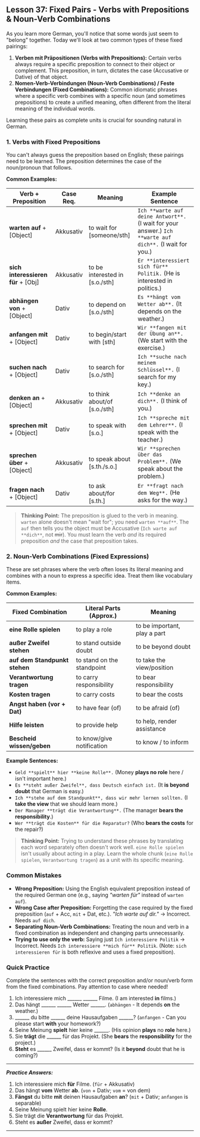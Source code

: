 ## Lesson 37: Fixed Pairs - Verbs with Prepositions & Noun-Verb Combinations

As you learn more German, you'll notice that some words just seem to "belong" together. Today we'll look at two common types of these fixed pairings:

1.  **Verben mit Präpositionen (Verbs with Prepositions):** Certain verbs always require a specific preposition to connect to their object or complement. This preposition, in turn, dictates the case (Accusative or Dative) of that object.
2.  **Nomen-Verb-Verbindungen (Noun-Verb Combinations) / Feste Verbindungen (Fixed Combinations):** Common idiomatic phrases where a specific verb combines with a specific noun (and sometimes prepositions) to create a unified meaning, often different from the literal meaning of the individual words.

Learning these pairs as complete units is crucial for sounding natural in German.

### 1. Verbs with Fixed Prepositions

You can't always guess the preposition based on English; these pairings need to be learned. The preposition determines the case of the noun/pronoun that follows.

**Common Examples:**

| Verb + Preposition           | Case Req. | Meaning                  | Example Sentence                                    |
|------------------------------|-----------|--------------------------|-----------------------------------------------------|
| **warten auf** + [Object]    | Akkusativ | to wait for [someone/sth] | `Ich **warte auf deine Antwort**.` (I wait for your answer.) `Ich **warte auf dich**.` (I wait for you.) |
| **sich interessieren für** + [Obj] | Akkusativ | to be interested in [s.o./sth] | `Er **interessiert sich für** Politik.` (He is interested in politics.) |
| **abhängen von** + [Object]  | Dativ     | to depend on [s.o./sth]    | `Es **hängt vom Wetter ab**.` (It depends on the weather.) |
| **anfangen mit** + [Object]  | Dativ     | to begin/start with [sth]  | `Wir **fangen mit der Übung an**.` (We start with the exercise.) |
| **suchen nach** + [Object]   | Dativ     | to search for [s.o./sth]   | `Ich **suche nach meinem Schlüssel**.` (I search for my key.) |
| **denken an** + [Object]     | Akkusativ | to think about/of [s.o./sth] | `Ich **denke an dich**.` (I think of you.)           |
| **sprechen mit** + [Object]  | Dativ     | to speak with [s.o.]       | `Ich **spreche mit dem Lehrer**.` (I speak with the teacher.) |
| **sprechen über** + [Object] | Akkusativ | to speak about [s.th./s.o.]| `Wir **sprechen über das Problem**.` (We speak about the problem.) |
| **fragen nach** + [Object]   | Dativ     | to ask about/for [s.th.]   | `Er **fragt nach dem Weg**.` (He asks for the way.)    |

> **Thinking Point:** The preposition is glued to the verb in meaning. `warten` alone doesn't mean "wait for"; you need `warten **auf**`. The `auf` then tells you the object must be Accusative (`Ich warte auf **dich**`, not ~~mir~~). You must learn the verb *and* its required preposition *and* the case that preposition takes.

### 2. Noun-Verb Combinations (Fixed Expressions)

These are set phrases where the verb often loses its literal meaning and combines with a noun to express a specific idea. Treat them like vocabulary items.

**Common Examples:**

| Fixed Combination         | Literal Parts (Approx.) | Meaning                     |
|---------------------------|-------------------------|-----------------------------|
| **eine Rolle spielen**    | to play a role          | to be important, play a part|
| **außer Zweifel stehen**  | to stand outside doubt  | to be beyond doubt          |
| **auf dem Standpunkt stehen**| to stand on the standpoint | to take the view/position |
| **Verantwortung tragen**  | to carry responsibility | to bear responsibility      |
| **Kosten tragen**         | to carry costs          | to bear the costs           |
| **Angst haben (vor + Dat)**| to have fear (of)     | to be afraid (of)           |
| **Hilfe leisten**         | to provide help         | to help, render assistance  |
| **Bescheid wissen/geben** | to know/give notification| to know / to inform        |

**Example Sentences:**

*   `Geld **spielt** hier **keine Rolle**.` (Money **plays no role** here / isn't important here.)
*   `Es **steht außer Zweifel**, dass Deutsch einfach ist.` (It **is beyond doubt** that German is easy.)
*   `Ich **stehe auf dem Standpunkt**, dass wir mehr lernen sollten.` (I **take the view** that we should learn more.)
*   `Der Manager **trägt die Verantwortung**.` (The manager **bears the responsibility**.)
*   `Wer **trägt die Kosten** für die Reparatur?` (Who **bears the costs** for the repair?)

> **Thinking Point:** Trying to understand these phrases by translating each word separately often doesn't work well. `eine Rolle spielen` isn't usually about acting in a play. Learn the whole chunk (`eine Rolle spielen`, `Verantwortung tragen`) as a unit with its specific meaning.

### Common Mistakes

*   **Wrong Preposition:** Using the English equivalent preposition instead of the required German one (e.g., saying *"warten für"* instead of `warten auf`).
*   **Wrong Case after Preposition:** Forgetting the case required by the fixed preposition (`auf` + Acc, `mit` + Dat, etc.). *"Ich warte auf dir."* -> Incorrect. Needs `auf dich`.
*   **Separating Noun-Verb Combinations:** Treating the noun and verb in a fixed combination as independent and changing parts unnecessarily.
*   **Trying to use only the verb:** Saying just `Ich interessiere Politik` -> Incorrect. Needs `Ich interessiere **mich für** Politik`. (Note: `sich interessieren für` is both reflexive and uses a fixed preposition).

### Quick Practice

Complete the sentences with the correct preposition and/or noun/verb form from the fixed combinations. Pay attention to case where needed!

1.  Ich interessiere mich ______ ______ Filme. (I am interested **in** films.)
2.  Das hängt ______ ______ Wetter ______. (`abhängen` - It depends **on** the weather.)
3.  ______ du bitte ______ deine Hausaufgaben ______? (`anfangen` - Can you please start **with** your homework?)
4.  Seine Meinung **spielt** hier keine ______. (His opinion **plays** no **role** here.)
5.  Sie **trägt** die ______ für das Projekt. (She **bears** the **responsibility** for the project.)
6.  **Steht** es ______ Zweifel, dass er kommt? (Is it **beyond** doubt that he is coming?)

---
***Practice Answers:***

1.  Ich interessiere mich **für** Filme. (`für` + Akkusativ)
2.  Das hängt **vom** Wetter **ab**. (`von` + Dativ; `vom` = von dem)
3.  **Fängst** du bitte **mit** deinen Hausaufgaben **an**? (`mit` + Dativ; `anfangen` is separable)
4.  Seine Meinung spielt hier keine **Rolle**.
5.  Sie trägt die **Verantwortung** für das Projekt.
6.  Steht es **außer** Zweifel, dass er kommt?

---
